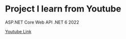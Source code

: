 # Project I learn from Youtube

ASP.NET Core Web API .NET 6 2022

[Youtube Link](https://www.youtube.com/watch?v=_8nLSsK5NDo&list=PL82C6-O4XrHdiS10BLh23x71ve9mQCln0 "ASP.NET Core Web API .NET 6 2022")
